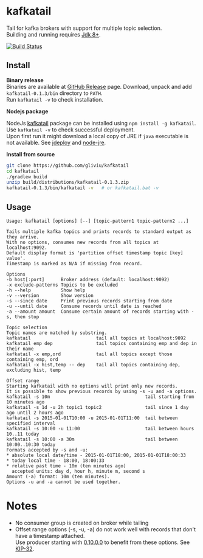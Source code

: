 
# kafkatail
Tail for kafka brokers with support for multiple topic selection.  
Building and running requires [Jdk 8+](https://www.oracle.com/technetwork/java/javase/downloads/jdk8-downloads-2133151.html).

[![Build Status](https://api.travis-ci.org/gliviu/kafkatail.svg?branch=master)](https://travis-ci.org/gliviu/kafkatail)

## Install

**Binary release**  
Binaries are available at [GitHub Release](https://github.com/gliviu/kafkatail/releases) page.
Download, unpack and add `kafkatail-0.1.3/bin` directory to `PATH`.  
Run `kafkatail -v` to check installation.

**Nodejs package**  

NodeJs [kafkatail](https://www.npmjs.com/package/kafkatail) package can be installed using `npm install -g kafkatail`.  
Use `kafkatail -v` to check successful deployment.  
Upon first run it might download a local copy of JRE if `java` executable is not available. See [jdeploy](https://github.com/shannah/jdeploy) and [node-jre](https://www.npmjs.com/package/node-jre).

**Install from source**  
```bash
git clone https://github.com/gliviu/kafkatail
cd kafkatail
./gradlew build
unzip build/distributions/kafkatail-0.1.3.zip
kafkatail-0.1.3/bin/kafkatail -v   # or kafkatail.bat -v
```

## Usage
```
Usage: kafkatail [options] [--] [topic-pattern1 topic-pattern2 ...]             

Tails multiple kafka topics and prints records to standard output as they arrive.
With no options, consumes new records from all topics at localhost:9092.
Default display format is 'partition offset timestamp topic [key] value'.
Timestamp is marked as N/A if missing from record.

Options
-b host[:port]      Broker address (default: localhost:9092)
-x exclude-patterns Topics to be excluded
-h --help           Show help
-v --version        Show version
-s --since date     Print previous records starting from date
-u --until date     Consume records until date is reached
-a --amount amount  Consume certain amount of records starting with -s, then stop

Topic selection
Topic names are matched by substring.
kafkatail                        tail all topics at localhost:9092
kafkatail emp dep                tail topics containing emp and dep in their name
kafkatail -x emp,ord             tail all topics except those containing emp, ord
kafkatail -x hist,temp -- dep    tail all topics containing dep, excluding hist, temp

Offset range
Starting kafkatail with no options will print only new records.
It is possible to show previous records by using -s -u and -a options.
kafkatail -s 10m                                   tail starting from 10 minutes ago      
kafkatail -s 1d -u 2h topic1 topic2                tail since 1 day ago until 2 hours ago
kafkatail -s 2015-01-01T10:00 -u 2015-01-01T11:00  tail between specified interval        
kafkatail -s 10:00 -u 11:00                        tail between hours 10..11 today        
kafkatail -s 10:00 -a 30m                          tail between 10:00..10:30 today        
Formats accepted by -s and -u:
* absolute local date/time - 2015-01-01T18:00, 2015-01-01T18:00:33
* today local time - 18:00, 18:00:33
* relative past time - 10m (ten minutes ago)
  accepted units: day d, hour h, minute m, second s
Amount (-a) format: 10m (ten minutes).
Options -u and -a cannot be used together.
```

# Notes
* No consumer group is created on broker while tailing
* Offset range options (-s, -u, -a) do not work well with records that don't have a timestamp attached.  
  Use producer starting with [0.10.0.0](https://mvnrepository.com/artifact/org.apache.kafka/kafka-clients/0.10.0.0) to benefit from these options. See [KIP-32](https://cwiki.apache.org/confluence/display/KAFKA/KIP-32+-+Add+timestamps+to+Kafka+message).
